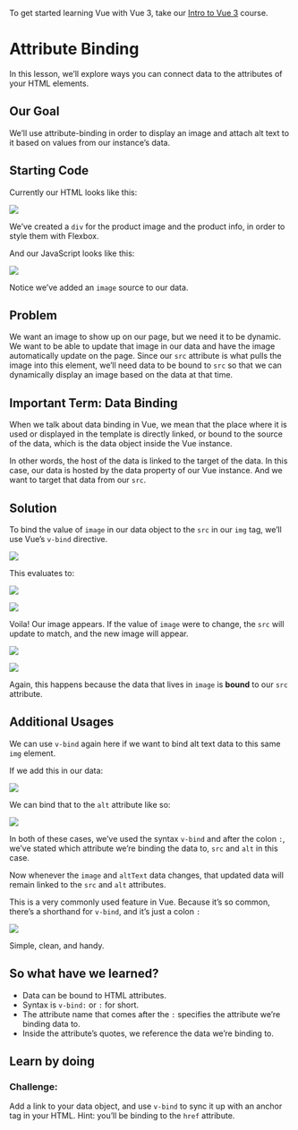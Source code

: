 To get started learning Vue with Vue 3, take our [Intro to Vue 3](/courses/intro-to-vue-3/intro-to-vue3) course.

# Attribute Binding

In this lesson, we’ll explore ways you can connect data to the attributes of your HTML elements.

## Our Goal

We’ll use attribute-binding in order to display an image and attach alt text to it based on values from our instance’s data.

## Starting Code

Currently our HTML looks like this:

![](https://firebasestorage.googleapis.com/v0/b/vue-mastery.appspot.com/o/flamelink%2Fmedia%2F1578366149101_0.png?alt=media&token=8f78c670-eb4d-41f9-8d9f-5d20b0421d42)

We’ve created a `div` for the product image and the product info, in order to style them with Flexbox.

And our JavaScript looks like this:

![](https://firebasestorage.googleapis.com/v0/b/vue-mastery.appspot.com/o/flamelink%2Fmedia%2F1578366149102_1.png?alt=media&token=e355cd57-efc9-4155-b890-b4af109c742f)

Notice we’ve added an `image` source to our data.

## Problem

We want an image to show up on our page, but we need it to be dynamic. We want to be able to update that image in our data and have the image automatically update on the page. Since our `src` attribute is what pulls the image into this element, we’ll need data to be bound to `src` so that we can dynamically display an image based on the data at that time.

## Important Term: Data Binding

When we talk about data binding in Vue, we mean that the place where it is used or displayed in the template is directly linked, or bound to the source of the data, which is the data object inside the Vue instance.

In other words, the host of the data is linked to the target of the data. In this case, our data is hosted by the data property of our Vue instance. And we want to target that data from our `src`.

## Solution

To bind the value of `image` in our data object to the `src` in our `img` tag, we’ll use Vue’s `v-bind` directive.

![](https://firebasestorage.googleapis.com/v0/b/vue-mastery.appspot.com/o/flamelink%2Fmedia%2F1578366157163_2.png?alt=media&token=97ab06bb-145f-4e71-aae4-50e57f14ca03)

This evaluates to:

![](https://firebasestorage.googleapis.com/v0/b/vue-mastery.appspot.com/o/flamelink%2Fmedia%2F1578366159691_3.png?alt=media&token=e559ec66-5b87-448c-bbac-5aac5107abd3)

![](https://firebasestorage.googleapis.com/v0/b/vue-mastery.appspot.com/o/flamelink%2Fmedia%2F1578366170160_4.png?alt=media&token=e0829829-627b-44e1-9d96-fa22eaca1ac9)

Voila! Our image appears. If the value of `image` were to change, the `src` will update to match, and the new image will appear.

![](https://firebasestorage.googleapis.com/v0/b/vue-mastery.appspot.com/o/flamelink%2Fmedia%2F1578366170161_5.png?alt=media&token=92dcef6e-c308-4ef2-953f-2295a44d3aaf)

![](https://firebasestorage.googleapis.com/v0/b/vue-mastery.appspot.com/o/flamelink%2Fmedia%2F1578366211820_6.png?alt=media&token=8d11c5b3-5741-414c-a7ad-6d830f2f4229)

Again, this happens because the data that lives in `image` is **bound** to our `src` attribute.

## Additional Usages

We can use `v-bind` again here if we want to bind alt text data to this same `img` element.

If we add this in our data:

![](https://firebasestorage.googleapis.com/v0/b/vue-mastery.appspot.com/o/flamelink%2Fmedia%2F1578366211821_7.png?alt=media&token=85a4b001-5fd3-4611-b5fd-b2c441c4549e)

We can bind that to the `alt` attribute like so:

![](https://firebasestorage.googleapis.com/v0/b/vue-mastery.appspot.com/o/flamelink%2Fmedia%2F1578366217476_8.png?alt=media&token=be01312f-67f6-4de6-a907-c1230deabba3)

In both of these cases, we’ve used the syntax `v-bind` and after the colon `:`, we’ve stated which attribute we’re binding the data to, `src` and `alt` in this case.

Now whenever the `image` and `altText` data changes, that updated data will remain linked to the `src` and `alt` attributes.

This is a very commonly used feature in Vue. Because it’s so common, there’s a shorthand for `v-bind`, and it’s just a colon `:`

![](https://firebasestorage.googleapis.com/v0/b/vue-mastery.appspot.com/o/flamelink%2Fmedia%2F1578366221253_9.png?alt=media&token=02de2cc2-1c43-4b81-bd4b-d520ea22d80e)

Simple, clean, and handy.

## So what have we learned?

* Data can be bound to HTML attributes.
* Syntax is `v-bind:` or `:` for short.
* The attribute name that comes after the `:` specifies the attribute we’re binding data to.
* Inside the attribute’s quotes, we reference the data we’re binding to.

## Learn by doing

### Challenge:

Add a link to your data object, and use `v-bind` to sync it up with an anchor tag in your HTML. Hint: you’ll be binding to the `href` attribute.